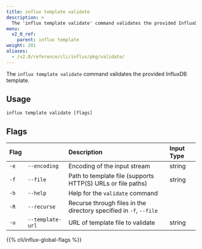 ```yaml
---
title: influx template validate
description: >
  The 'influx template validate' command validates the provided InfluxDB template.
menu:
  v2_0_ref:
    parent: influx template
weight: 201
aliases:
  - /v2.0/reference/cli/influx/pkg/validate/
---
```


The `influx template validate` command validates the provided InfluxDB template.

## Usage
```
influx template validate [flags]
```

## Flags

| Flag |                  | Description                                                        | Input Type |
|:---- |:---              |:-----------                                                        |:---------- |
| `-e` | `--encoding`     | Encoding of the input stream                                       | string     |
| `-f` | `--file`         | Path to template file (supports HTTP(S) URLs or file paths)        | string     |
| `-h` | `--help`         | Help for the `validate` command                                    |            |
| `-R` | `--recurse`      | Recurse through files in the directory specified in `-f`, `--file` |            |
| `-u` | `--template-url` | URL of template file to validate                                   | string     |

{{% cli/influx-global-flags %}}
